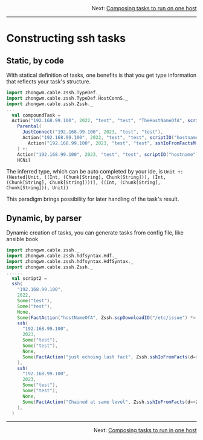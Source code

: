 <div style="text-align: right;">Next: <a href="Composing_tasks_to_run_on_one_host.md">Composing tasks to run on one host</a></div>

---

# Constructing ssh tasks

## Static, by code

With statical definition of tasks, one benefits is that you get type information that reflects your
task's structure.


```scala
import zhongwm.cable.zssh.TypeDef._
import zhongwm.cable.zssh.TypeDef.HostConnS._
import zhongwm.cable.zssh.Zssh._
...
  val compoundTask =
  Action("192.168.99.100", 2022, "test", "test", "TheHostNameOfA", scriptIO("hostname")) +:
    Parental(
      JustConnect("192.168.99.100", 2023, "test", "test"),
      Action("192.168.99.100", 2022, "test", "test", scriptIO("hostname")) +:
        Action("192.168.99.100", 2023, "test", "test", sshIoFromFactsM(d => scriptIO(s"echo The last fact we got is ${d("TheHostNameOfA")}")) <*> scriptIO("echo Current host is $(hostname)"))
    ) +:
    Action("192.168.99.100", 2023, "test", "test", scriptIO("hostname")) +:
    HCNil
```

The inferred type, which can be auto completed by your ide, is `Unit +: (Nested[Unit, ((Int,
(Chunk[String], Chunk[String])), (Int, (Chunk[String], Chunk[String])))], ((Int, (Chunk[String],
Chunk[String])), Unit))`

This paradigm brings possibility for later handling of the task's result.

## Dynamic, by parser

Dynamic creation of tasks, you can generate tasks from config file, like ansible book

```scala
import zhongwm.cable.zssh._
import zhongwm.cable.zssh.hdfsyntax.Hdf._
import zhongwm.cable.zssh.hdfsyntax.HdfSyntax._
import zhongwm.cable.zssh.Zssh._
......
  val script2 =
  ssh(
    "192.168.99.100",
    2022,
    Some("test"),
    Some("test"),
    None,
    Some(FactAction("hostNameOfA", Zssh.scpDownloadIO("/etc/issue") *> Zssh.scriptIO("hostname"))),   // Could be set to None to opt out doing anything.
    ssh(
      "192.168.99.100",
      2023,
      Some("test"),
      Some("test"),
      None,
      Some(FactAction("just echoing last fact", Zssh.sshIoFromFacts(d=>Zssh.scriptIO(s"echo Displaying fact value: ${d("hostNameOfA")}")))),  // Could be set to None to opt out doing anything.
    ),
    ssh(
      "192.168.99.100",
      2023,
      Some("test"),
      Some("test"),
      None,
      Some(FactAction("Chained at same level", Zssh.sshIoFromFacts(d=>Zssh.scriptIO(s"echo What we got: ${m("just echoing last fact")}")))),  // Could be set to None to opt out doing anything.
    ),
  )
```

---

<div style="text-align: right;">Next: <a href="Composing_tasks_to_run_on_one_host.md">Composing tasks to run in one host</a></div>